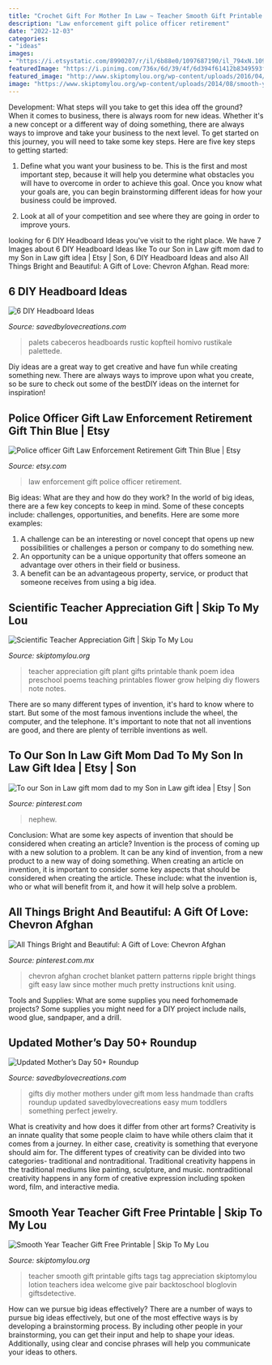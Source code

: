 ```yaml
---
title: "Crochet Gift For Mother In Law ~ Teacher Smooth Gift Printable Gifts Tags Tag Appreciation Skiptomylou Lotion Teachers Idea Welcome Give Pair Backtoschool Bloglovin Giftsdetective"
description: "Law enforcement gift police officer retirement"
date: "2022-12-03"
categories:
- "ideas"
images:
- "https://i.etsystatic.com/8990207/r/il/6b88e0/1097687190/il_794xN.1097687190_dom3.jpg"
featuredImage: "https://i.pinimg.com/736x/6d/39/4f/6d394f61412b8349593f1b28066ba45f--chevron-crochet-patterns-chevron-afghan.jpg"
featured_image: "http://www.skiptomylou.org/wp-content/uploads/2016/04/sm-teacher-plant-gift-3.jpg"
image: "https://www.skiptomylou.org/wp-content/uploads/2014/08/smooth-year-back-to-school-teacher-gift-1.jpg"
---
```



Development: What steps will you take to get this idea off the ground?
When it comes to business, there is always room for new ideas. Whether it's a new concept or a different way of doing something, there are always ways to improve and take your business to the next level. To get started on this journey, you will need to take some key steps. Here are five key steps to getting started:
1. Define what you want your business to be. This is the first and most important step, because it will help you determine what obstacles you will have to overcome in order to achieve this goal. Once you know what your goals are, you can begin brainstorming different ideas for how your business could be improved.

2. Look at all of your competition and see where they are going in order to improve yours.

	

		
looking for 6 DIY Headboard Ideas you've visit to the right place. We have 7 Images about 6 DIY Headboard Ideas like To our Son in Law gift mom dad to my Son in Law gift idea | Etsy | Son, 6 DIY Headboard Ideas and also All Things Bright and Beautiful: A Gift of Love: Chevron Afghan. Read more:
		
    
## 6 DIY Headboard Ideas

<img loading=lazy src="https://savedbylovecreations.com/wp-content/uploads/2011/08/pallet.jpg" onerror="this.onerror=null;this.src='https://tse3.mm.bing.net/th?id=OIP.QfFWxZUHxjJk-U1sq5CuUwHaLG&amp;pid=15.1';" alt="6 DIY Headboard Ideas">

_Source: savedbylovecreations.com_

>palets cabeceros headboards rustic kopfteil homivo rustikale palettede. 

	

Diy ideas are a great way to get creative and have fun while creating something new. There are always ways to improve upon what you create, so be sure to check out some of the bestDIY ideas on the internet for inspiration!

    
## Police Officer Gift Law Enforcement Retirement Gift Thin Blue | Etsy

<img loading=lazy src="https://i.etsystatic.com/8990207/r/il/6b88e0/1097687190/il_794xN.1097687190_dom3.jpg" onerror="this.onerror=null;this.src='https://tse3.mm.bing.net/th?id=OIP.oGpiIG7Lb3truEXsI38aBgHaHY&amp;pid=15.1';" alt="Police officer Gift Law Enforcement Retirement Gift Thin Blue | Etsy">

_Source: etsy.com_

>law enforcement gift police officer retirement. 

	

Big ideas: What are they and how do they work?
In the world of big ideas, there are a few key concepts to keep in mind. Some of these concepts include: challenges, opportunities, and benefits. Here are some more examples:
1. A challenge can be an interesting or novel concept that opens up new possibilities or challenges a person or company to do something new. 
2. An opportunity can be a unique opportunity that offers someone an advantage over others in their field or business. 
3. A benefit can be an advantageous property, service, or product that someone receives from using a big idea.

    
## Scientific Teacher Appreciation Gift | Skip To My Lou

<img loading=lazy src="http://www.skiptomylou.org/wp-content/uploads/2016/04/sm-teacher-plant-gift-3.jpg" onerror="this.onerror=null;this.src='https://tse2.mm.bing.net/th?id=OIP.kplnybgLFA2dMhzNNI_z0AHaLH&amp;pid=15.1';" alt="Scientific Teacher Appreciation Gift | Skip To My Lou">

_Source: skiptomylou.org_

>teacher appreciation gift plant gifts printable thank poem idea preschool poems teaching printables flower grow helping diy flowers note notes. 

	

There are so many different types of invention, it's hard to know where to start. But some of the most famous inventions include the wheel, the computer, and the telephone. It's important to note that not all inventions are good, and there are plenty of terrible inventions as well.

    
## To Our Son In Law Gift Mom Dad To My Son In Law Gift Idea | Etsy | Son

<img loading=lazy src="https://i.pinimg.com/736x/3b/88/90/3b88907c7ba1c52bbd477541b59014a1.jpg" onerror="this.onerror=null;this.src='https://tse4.mm.bing.net/th?id=OIP.dKxIVPTYPbpLo6o0IaXJ7QHaHN&amp;pid=15.1';" alt="To our Son in Law gift mom dad to my Son in Law gift idea | Etsy | Son">

_Source: pinterest.com_

>nephew. 

	

Conclusion: What are some key aspects of invention that should be considered when creating an article?
Invention is the process of coming up with a new solution to a problem. It can be any kind of invention, from a new product to a new way of doing something. When creating an article on invention, it is important to consider some key aspects that should be considered when creating the article. These include: what the invention is, who or what will benefit from it, and how it will help solve a problem.

    
## All Things Bright And Beautiful: A Gift Of Love: Chevron Afghan

<img loading=lazy src="https://i.pinimg.com/736x/6d/39/4f/6d394f61412b8349593f1b28066ba45f--chevron-crochet-patterns-chevron-afghan.jpg" onerror="this.onerror=null;this.src='https://tse3.mm.bing.net/th?id=OIP.mIYzCjxpQZ517MMScacilgHaFn&amp;pid=15.1';" alt="All Things Bright and Beautiful: A Gift of Love: Chevron Afghan">

_Source: pinterest.com.mx_

>chevron afghan crochet blanket pattern patterns ripple bright things gift easy law since mother much pretty instructions knit using. 

	

Tools and Supplies: What are some supplies you need forhomemade projects?
Some supplies you might need for a DIY project include nails, wood glue, sandpaper, and a drill.

    
## Updated Mother’s Day 50+ Roundup

<img loading=lazy src="http://savedbylovecreations.com/wp-content/uploads/2012/04/MothersDayGiftsPin.png" onerror="this.onerror=null;this.src='https://tse4.mm.bing.net/th?id=OIP.sLxn_vSi44atdyoNhBNj9AHaJ4&amp;pid=15.1';" alt="Updated Mother’s Day 50+ Roundup">

_Source: savedbylovecreations.com_

>gifts diy mother mothers under gift mom less handmade than crafts roundup updated savedbylovecreations easy mum toddlers something perfect jewelry. 

	

What is creativity and how does it differ from other art forms?
Creativity is an innate quality that some people claim to have while others claim that it comes from a journey. In either case, creativity is something that everyone should aim for. The different types of creativity can be divided into two categories- traditional and nontraditional. Traditional creativity happens in the traditional mediums like painting, sculpture, and music. nontraditional creativity happens in any form of creative expression including spoken word, film, and interactive media.

    
## Smooth Year Teacher Gift Free Printable | Skip To My Lou

<img loading=lazy src="https://www.skiptomylou.org/wp-content/uploads/2014/08/smooth-year-back-to-school-teacher-gift-1.jpg" onerror="this.onerror=null;this.src='https://tse2.mm.bing.net/th?id=OIP.OeA4MDiA62Dn4YmGOIobNAHaK2&amp;pid=15.1';" alt="Smooth Year Teacher Gift Free Printable | Skip To My Lou">

_Source: skiptomylou.org_

>teacher smooth gift printable gifts tags tag appreciation skiptomylou lotion teachers idea welcome give pair backtoschool bloglovin giftsdetective. 

	

How can we pursue big ideas effectively?
There are a number of ways to pursue big ideas effectively, but one of the most effective ways is by developing a brainstorming process. By including other people in your brainstorming, you can get their input and help to shape your ideas. Additionally, using clear and concise phrases will help you communicate your ideas to others.

